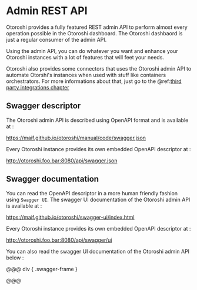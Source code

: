 # Admin REST API

Otoroshi provides a fully featured REST admin API to perform almost every operation possible in the Otoroshi dashboard. The Otoroshi dashbaord is just a regular consumer of the admin API.

Using the admin API, you can do whatever you want and enhance your Otoroshi instances with a lot of features that will feet your needs.

Otoroshi also provides some connectors that uses the Otoroshi admin API to automate Otorshi's instances when used with stuff like containers orchestrators. For more informations about that, just go to the @ref:[third party integrations chapter](./integrations/index.md)

## Swagger descriptor

The Otoroshi admin API is described using OpenAPI format and is available at :

https://maif.github.io/otoroshi/manual/code/swagger.json

Every Otoroshi instance provides its own embedded OpenAPI descriptor at :

http://otoroshi.foo.bar:8080/api/swagger.json

## Swagger documentation

You can read the OpenAPI descriptor in a more human friendly fashion using `Swagger UI`. The swagger UI documentation of the Otoroshi admin API is available at :

https://maif.github.io/otoroshi/swagger-ui/index.html

Every Otoroshi instance provides its own embedded OpenAPI descriptor at :

http://otoroshi.foo.bar:8080/api/swagger/ui

You can also read the swagger UI documentation of the Otoroshi admin API below :

@@@ div { .swagger-frame }


@@@
